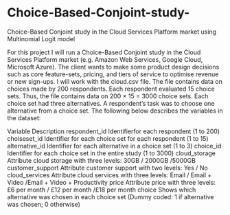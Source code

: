 # Choice-Based-Conjoint-study-
Choice-Based Conjoint study in the Cloud Services Platform market using Multinomial Logit model

For this project I will run a Choice-Based Conjoint study in the Cloud Services Platform market (e.g. Amazon Web Services, Google Cloud, Microsoft Azure). The client wants to make some product design decisions such as core feature-sets, pricing, and tiers of service to optimise revenue or new sign-ups. I will work with the cloud.csv file. The file contains data on choices made by 200 respondents. Each respondent evaluated 15 choice sets. Thus, the file contains data on 200 × 15 = 3000 choice sets. Each choice set had three alternatives. A respondent’s task was to choose one alternative from a choice set. The following below describes the variables in the dataset:

Variable                      Description
respondent_id           Identifierfor each respondent (1 to 200)
choiseset_id            Identifier for each choice set for each respondent (1 to 15)
alternative_id          Identifier for each alternative in a choice set (1 to 3)
choice_id               Identifier for each choice set in the entire study (1 to 3000) 
cloud_storage           Attribute cloud storage with three levels: 30GB / 2000GB /5000GB
customer_support        Attribute customer support with two levels: Yes / No
cloud_services          Attribute cloud services with three levels: Email / Email + Video /Email + Video + Productivity
price                   Attribute price with three levels: £6 per month / £12 per month /£18 per month
choice                  Shows which alternative was chosen in each choice set (Dummy coded: 1 if alternative was chosen; 0 otherwise)
